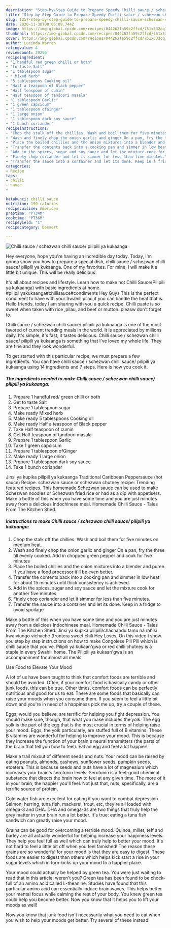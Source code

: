```yaml
---
description: "Step-by-Step Guide to Prepare Speedy Chilli sauce / schezwan chilli sauce/ pilipili ya kukaanga"
title: "Step-by-Step Guide to Prepare Speedy Chilli sauce / schezwan chilli sauce/ pilipili ya kukaanga"
slug: 1257-step-by-step-guide-to-prepare-speedy-chilli-sauce-schezwan-chilli-sauce-pilipili-ya-kukaanga
date: 2020-11-30T08:05:09.744Z
image: https://img-global.cpcdn.com/recipes/044262fa59c2ffcd/751x532cq70/chilli-sauce-schezwan-chilli-sauce-pilipili-ya-kukaanga-recipe-main-photo.jpg
thumbnail: https://img-global.cpcdn.com/recipes/044262fa59c2ffcd/751x532cq70/chilli-sauce-schezwan-chilli-sauce-pilipili-ya-kukaanga-recipe-main-photo.jpg
cover: https://img-global.cpcdn.com/recipes/044262fa59c2ffcd/751x532cq70/chilli-sauce-schezwan-chilli-sauce-pilipili-ya-kukaanga-recipe-main-photo.jpg
author: Lucinda Warren
ratingvalue: 4
reviewcount: 29296
recipeingredient:
- "1 handful red green chilli or both"
- "to taste Salt"
- "1 tablespoon sugar"
- " Mixed herb"
- "5 tablespoons Cooking oil"
- "Half a teaspoon of Black pepper"
- "Half teaspoon of cumin"
- "Half teaspoon of tandoori masala"
- "1 tablespoon Garlic"
- "1 green capcicum"
- "1 tablespoon ofGinger"
- "1 large onion"
- "1 tablespoon dark soy sauce"
- "1 bunch coriander"
recipeinstructions:
- "Chop the stalk off the chillies. Wash and boil them for five minutes on medium heat."
- "Wash and finely chop the onion garlic and ginger On a pan, fry the three till evenly cooked. Add in chopped green pepper and cook for five minutes"
- "Place the boiled chillies and the onion mixtures into a blender and puree. If you have a food processor it&#39;ll be even better."
- "Transfer the contents back into a cooking pan and simmer in low heat for about 15 minutes until thick consistency is achieved."
- "Add in the spices, sugar and soy sauce and let the mixture cook for another five minutes"
- "Finely chop coriander and let it simmer for less than five minutes."
- "Transfer the sauce into a container and let its done. Keep in a fridge to avoid spoilage"
categories:
- Recipe
tags:
- chilli
- sauce
- 

katakunci: chilli sauce  
nutrition: 199 calories
recipecuisine: American
preptime: "PT34M"
cooktime: "PT36M"
recipeyield: "1"
recipecategory: Dessert

---
```



![Chilli sauce / schezwan chilli sauce/ pilipili ya kukaanga](https://img-global.cpcdn.com/recipes/044262fa59c2ffcd/751x532cq70/chilli-sauce-schezwan-chilli-sauce-pilipili-ya-kukaanga-recipe-main-photo.jpg)

Hey everyone, hope you're having an incredible day today. Today, I'm gonna show you how to prepare a special dish, chilli sauce / schezwan chilli sauce/ pilipili ya kukaanga. One of my favorites. For mine, I will make it a little bit unique. This will be really delicious.

It&#39;s all about recipes and lifestyle. Learn how to make hot Chilli Sauce(Pilipili ya kukaanga) with basic ingredients at home.  #pilipiliyakukaanga#chillisauce#condiments Hey Guys This is the perfect condiment to have with your Swahili pilau,if you can handle the heat that is. Hello friends, today I am sharing with you a quick recipe. Chilli paste is so sweet when taken with rice ,pilau, and beef or mutton. pleasw don&#39;t forget to.

Chilli sauce / schezwan chilli sauce/ pilipili ya kukaanga is one of the most favored of current trending meals in the world. It is appreciated by millions daily. It's simple, it's fast, it tastes delicious. Chilli sauce / schezwan chilli sauce/ pilipili ya kukaanga is something that I've loved my whole life. They are fine and they look wonderful.


To get started with this particular recipe, we must prepare a few ingredients. You can have chilli sauce / schezwan chilli sauce/ pilipili ya kukaanga using 14 ingredients and 7 steps. Here is how you cook it.

<!--inarticleads1-->

##### The ingredients needed to make Chilli sauce / schezwan chilli sauce/ pilipili ya kukaanga:

1. Prepare 1 handful red/ green chilli or both
1. Get to taste Salt
1. Prepare 1 tablespoon sugar
1. Make ready  Mixed herb
1. Make ready 5 tablespoons Cooking oil
1. Make ready Half a teaspoon of Black pepper
1. Take Half teaspoon of cumin
1. Get Half teaspoon of tandoori masala
1. Prepare 1 tablespoon Garlic
1. Take 1 green capcicum
1. Prepare 1 tablespoon ofGinger
1. Make ready 1 large onion
1. Prepare 1 tablespoon dark soy sauce
1. Take 1 bunch coriander


Jinsi ya kupika pilipili ya kukaanga Traditional Caribbean Peppersauce (hot sauce) Recipe. schezwan sauce or schezwan chutney recipe: Trending featured recipes. This homemade Schezwan sauce can be used to make Schezwan noodles or Schezwan fried rice or had as a dip with appetisers. Make a bottle of this when you have some time and you are just minutes away from a delicious Indochinese meal. Homemade Chilli Sauce - Tales From The Kitchen Shed. 

<!--inarticleads2-->

##### Instructions to make Chilli sauce / schezwan chilli sauce/ pilipili ya kukaanga:

1. Chop the stalk off the chillies. Wash and boil them for five minutes on medium heat.
1. Wash and finely chop the onion garlic and ginger On a pan, fry the three till evenly cooked. Add in chopped green pepper and cook for five minutes
1. Place the boiled chillies and the onion mixtures into a blender and puree. If you have a food processor it&#39;ll be even better.
1. Transfer the contents back into a cooking pan and simmer in low heat for about 15 minutes until thick consistency is achieved.
1. Add in the spices, sugar and soy sauce and let the mixture cook for another five minutes
1. Finely chop coriander and let it simmer for less than five minutes.
1. Transfer the sauce into a container and let its done. Keep in a fridge to avoid spoilage


Make a bottle of this when you have some time and you are just minutes away from a delicious Indochinese meal. Homemade Chilli Sauce - Tales From The Kitchen Shed. Jinsi ya kupika pilipili/chachandu tamu na rahisi kwa viungo vichache (frontera sweet chili Hey Loves, On this video I show you step by step instructions on how to make Congolese Pili Pili which is chilli sauce that you&#39;ve. Pilipili ya kukaan&#39;gwa or red chilli chutney is a staple in every Swahili home. The Pilipili ya kukaan&#39;gwa is an accompaniment for almost all meals. 

Use Food to Elevate Your Mood


A lot of us have been taught to think that comfort foods are terrible and should be avoided. Often, if your comfort food is basically candy or other junk foods, this can be true. Other times, comfort foods can be perfectly nutritious and good for us to eat. There are some foods that basically can raise your moods when you consume them. If you seem to feel a little bit down and you're in need of a happiness pick me up, try a couple of these.

Eggs, would you believe, are terrific for helping you fight depression. You should make sure, though, that what you make includes the yolk. The egg yolk is the part of the egg that is the most crucial in terms of helping raise your mood. Eggs, the yolk particularly, are stuffed full of B vitamins. These B vitamins are wonderful for helping to improve your mood. This is because they increase the function of your brain's neural transmitters (the parts of the brain that tell you how to feel). Eat an egg and feel a lot happier!

Make a trail mixout of different seeds and nuts. Your mood can be raised by eating peanuts, almonds, cashews, sunflower seeds, pumpkin seeds, etcetera. This is because seeds and nuts have a lot of magnesium which increases your brain's serotonin levels. Serotonin is a feel-good chemical substance that directs the brain how to feel at any given time. The more of it in your brain, the happier you'll feel. Not just that, nuts, specifically, are a terrific source of protein.

Cold water fish are excellent for eating if you want to combat depression. Salmon, herring, tuna fish, mackerel, trout, etc, they're all loaded with omega-3 and DHA. DHA and omega-3s are two things that truly help the grey matter in your brain run a lot better. It's true: eating a tuna fish sandwich can greatly raise your mood. 

Grains can be good for overcoming a terrible mood. Quinoa, millet, teff and barley are all actually wonderful for helping increase your happiness levels. They help you feel full as well which can truly help to better your mood. It's not hard to feel a little bit off when you feel famished! The reason these grains are so wonderful for your mood is that they are easy to digest. These foods are easier to digest than others which helps kick start a rise in your sugar levels which in turn kicks up your mood to a happier place.

Your mood could actually be helped by green tea. You were just waiting to read that in this article, weren't you? Green tea has been found to be chock-full of an amino acid called L-theanine. Studies have found that this particular amino acid can essentially induce brain waves. This helps better your mental focus while calming the rest of your body. You knew green tea could help you become better. Now you know that it helps you to lift your moods as well!

Now you know that junk food isn't necessarily what you need to eat when you wish to help your moods get better. Try several of these instead!

